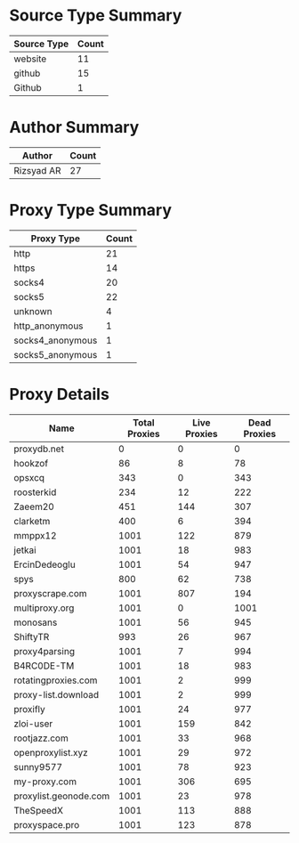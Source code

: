 # Source Type Summary

| Source Type | Count |
|-------------|-------|
| website | 11 |
| github | 15 |
| Github | 1 |


# Author Summary

| Author | Count |
|--------|-------|
| Rizsyad AR | 27 |


# Proxy Type Summary

| Proxy Type | Count |
|------------|-------|
| http | 21 |
| https | 14 |
| socks4 | 20 |
| socks5 | 22 |
| unknown | 4 |
| http_anonymous | 1 |
| socks4_anonymous | 1 |
| socks5_anonymous | 1 |


# Proxy Details

| Name | Total Proxies | Live Proxies | Dead Proxies |
|------|---------------|--------------|---------------|
| proxydb.net | 0 | 0 | 0 |
| hookzof | 86 | 8 | 78 |
| opsxcq | 343 | 0 | 343 |
| roosterkid | 234 | 12 | 222 |
| Zaeem20 | 451 | 144 | 307 |
| clarketm | 400 | 6 | 394 |
| mmppx12 | 1001 | 122 | 879 |
| jetkai | 1001 | 18 | 983 |
| ErcinDedeoglu | 1001 | 54 | 947 |
| spys | 800 | 62 | 738 |
| proxyscrape.com | 1001 | 807 | 194 |
| multiproxy.org | 1001 | 0 | 1001 |
| monosans | 1001 | 56 | 945 |
| ShiftyTR | 993 | 26 | 967 |
| proxy4parsing | 1001 | 7 | 994 |
| B4RC0DE-TM | 1001 | 18 | 983 |
| rotatingproxies.com | 1001 | 2 | 999 |
| proxy-list.download | 1001 | 2 | 999 |
| proxifly | 1001 | 24 | 977 |
| zloi-user | 1001 | 159 | 842 |
| rootjazz.com | 1001 | 33 | 968 |
| openproxylist.xyz | 1001 | 29 | 972 |
| sunny9577 | 1001 | 78 | 923 |
| my-proxy.com | 1001 | 306 | 695 |
| proxylist.geonode.com | 1001 | 23 | 978 |
| TheSpeedX | 1001 | 113 | 888 |
| proxyspace.pro | 1001 | 123 | 878 |

